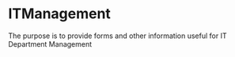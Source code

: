 # ITManagement

The purpose is to provide forms and other information useful for IT Department Management

